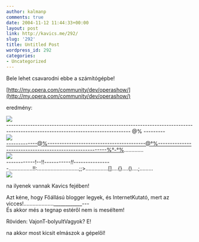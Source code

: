```yaml
---
author: kalmanp
comments: true
date: 2004-11-12 11:44:33+00:00
layout: post
link: http://kavics.me/292/
slug: '292'
title: Untitled Post
wordpress_id: 292
categories:
- Uncategorized
---
```


Bele lehet csavarodni ebbe a számítógépbe!




[http://my.opera.com/community/dev/operashow/](http://my.opera.com/community/dev/operashow/)




eredmény:




![](http://kavics.freeblog.hu/Files/slide1.JPG)  
---------------------------------------------------------------------------------------------------------------------------------- @% ---------  
![](http://kavics.freeblog.hu/Files/slide2.JPG)  
[-------------@%-----------------------------------------@°%--------------------------------------------------------%°-°%](mailto:-------------@%-----------------------------------------@°%--------------------------------------------------------%°-°%).............  
![](http://kavics.freeblog.hu/Files/slide3.JPG)  
------------!--!!_-----------!!_----------------................!!:............................;;>...............[]....{}....()....;.........  
![](http://kavics.freeblog.hu/Files/slide4.JPG)




na ilyenek vannak Kavics fejében!




Azt kéne, hogy Főállású blogger legyek, és InternetKutató, mert az vicces!....................____________---  
És akkor més a tegnap estéről nem is meséltem!




Röviden: VajonT-bolyultVagyok? E!




na akkor most kicsit elmászok a gépelől!
